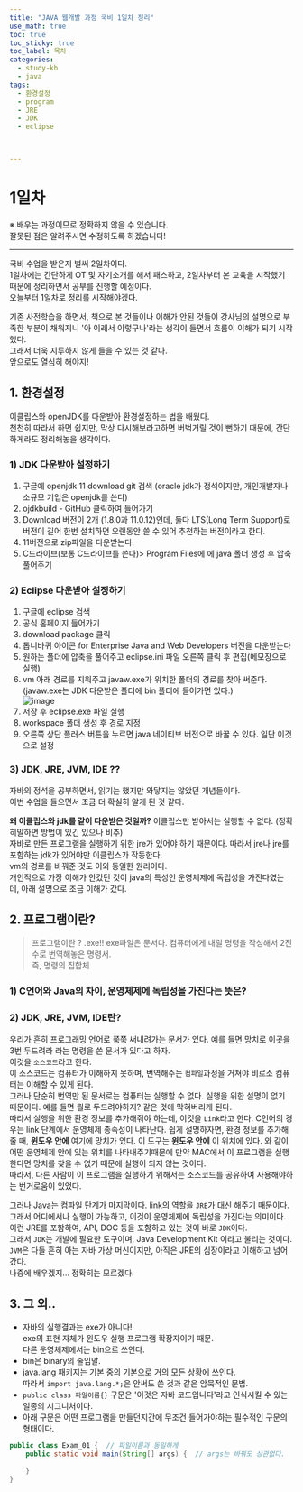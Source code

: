 ```yaml
---
title: "JAVA 웹개발 과정 국비 1일차 정리"
use_math: true
toc: true
toc_sticky: true
toc_label: 목차
categories:
  - study-kh
  - java
tags:
  - 환경설정
  - program
  - JRE
  - JDK
  - eclipse



---
```



# 1일차 
 ※ 배우는 과정이므로 정확하지 않을 수 있습니다.   
 잘못된 점은 알려주시면 수정하도록 하겠습니다!  
- - -


국비 수업을 받은지 벌써 2일차이다.  
1일차에는 간단하게 OT 및 자기소개를 해서 패스하고, 2일차부터 본 교육을 시작했기 때문에 정리하면서 공부를 진행할 예정이다.  
오늘부터 1일차로 정리를 시작해야겠다.  



기존 사전학습을 하면서, 책으로 본 것들이나 이해가 안된 것들이 강사님의 설명으로 부족한 부분이 채워지니 '아 이래서 이렇구나'라는 생각이 들면서 흐름이 이해가 되기 시작했다.  
그래서 더욱 지루하지 않게 들을 수 있는 것 같다.  
앞으로도 열심히 해야지!  



## 1. 환경설정

이클립스와 openJDK를 다운받아 환경설정하는 법을 배웠다.  
천천히 따라서 하면 쉽지만, 막상 다시해보라고하면 버벅거릴 것이 뻔하기 때문에, 간단하게라도 정리해놓을 생각이다.  




### 1) JDK 다운받아 설정하기

1. 구글에 openjdk 11 download git 검색 (oracle jdk가 정석이지만, 개인개발자나 소규모 기업은 openjdk를 쓴다)   
2. ojdkbuild - GitHub 클릭하여 들어가기  
3. Download 버전이 2개 (1.8.0과 11.0.12)인데, 둘다 LTS(Long Term Support)로 버전이 길어 한번 설치하면 오랜동안 쓸 수 있어 추천하는 버전이라고 한다.   
4. 11버전으로 zip파일을 다운받는다.  
5. C드라이브(보통 C드라이브를 쓴다)> Program Files에 에 java 폴더 생성 후 압축 풀어주기  




### 2) Eclipse 다운받아 설정하기

 1. 구글에 eclipse 검색  
 2. 공식 홈페이지 들어가기  
 3. download package 클릭  
 4. 톱니바퀴 아이콘 for Enterprise Java and Web Developers 버전을 다운받는다  
 5. 원하는 폴더에 압축을 풀어주고 eclipse.ini 파일 오른쪽 클릭 후 편집(메모장으로 실행)
 6. vm 아래 경로를 지워주고 javaw.exe가 위치한 폴더의 경로를 찾아 써준다. (javaw.exe는 JDK 다운받은 폴더에 bin 폴더에 들어가면 있다.)  
 ![image](https://user-images.githubusercontent.com/86351381/131846121-58e9a879-8cae-476e-98d6-94f07836b52f.png)
 7. 저장 후 eclipse.exe 파일 실행  
 8. workspace 폴더 생성 후 경로 지정  
 9. 오른쪽 상단 플러스 버튼을 누르면 java 네이티브 버전으로 바꿀 수 있다. 일단 이것으로 설정  




### 3) JDK, JRE, JVM, IDE ??

자바의 정석을 공부하면서, 읽기는 했지만 와닿지는 않았던 개념들이다.  
이번 수업을 들으면서 조금 더 확실히 알게 된 것 같다.  



**왜 이클립스와 jdk를 같이 다운받은 것일까?**
이클립스만 받아서는 실행할 수 없다. (정확히말하면 방법이 있긴 있으나 비추)  
자바로 만든 프로그램을 실행하기 위한 jre가 있어야 하기 때문이다. 따라서 jre나 jre를 포함하는 jdk가 있어야만 이클립스가 작동한다.  
vm의 경로를 바꿔준 것도 이와 동일한 원리이다.  
개인적으로 가장 이해가 안갔던 것이 java의 특성인 운영체제에 독립성을 가진다였는데, 아래 설명으로 조금 이해가 갔다.  



## 2. 프로그램이란?

> 프로그램이란 ? .exe!! 
> exe파일은 문서다.
> 컴퓨터에게 내릴 명령을 작성해서 2진수로 번역해놓은 명령서.  
> 즉, 명령의 집합체  

### 1) C언어와 Java의 차이, 운영체제에 독립성을 가진다는 뜻은?
### 2)  JDK, JRE, JVM, IDE란?

우리가 흔히 프로그래밍 언어로 쭉쭉 써내려가는 문서가 있다. 예를 들면 망치로 이곳을 3번 두드려라 라는 명령을 쓴 문서가 있다고 하자.  
이것을 `소스코드`라고 한다.  
이 소스코드는 컴퓨터가 이해하지 못하며, 번역해주는 `컴파일`과정을 거쳐야 비로소 컴퓨터는 이해할 수 있게 된다.  
그러나 단순히 번역만 된 문서로는 컴퓨터는 실행할 수 없다. 실행을 위한 설명이 없기 때문이다. 예를 들면 뭘로 두드려야하지? 같은 것에 막혀버리게 된다.  
따라서 실행을 위한 환경 정보를 추가해줘야 하는데, 이것을 `Link`라고 한다. 
C언어의 경우는 link 단계에서 운영체제 종속성이 나타난다. 쉽게 설명하자면, 환경 정보를 추가해줄 때, **윈도우 안에** 여기에 망치가 있다. 이 도구는 **윈도우 안에** 이 위치에 있다. 와 같이 어떤 운영체제 안에 있는 위치를 나타내주기때문에 만약 MAC에서 이 프로그램을 실행한다면 망치를 찾을 수 없기 때문에 실행이 되지 않는 것이다.  
따라서, 다른 사람이 이 프로그램을 실행하기 위해서는 소스코드를 공유하여 사용해야하는 번거로움이 있었다.  



그러나 Java는 컴파일 단계가 마지막이다. link의 역할을 `JRE`가 대신 해주기 때문이다.  
그래서 어디에서나 실행이 가능하고, 이것이 운영체제에 독립성을 가진다는 의미이다.  
이런 JRE를 포함하여, API, DOC 등을 포함하고 있는 것이 바로 `JDK`이다.   
그래서 `JDK`는 개발에 필요한 도구이며, Java Development Kit 이라고 불리는 것이다.  
`JVM`은 다들 흔히 아는 자바 가상 머신이지만, 아직은 JRE의 심장이라고 이해하고 넘어갔다.  
나중에 배우겠지... 정확히는 모르겠다.  




## 3.  그 외..


- 자바의 실행결과는 exe가 아니다!  
exe의 표현 자체가 윈도우 실행 프로그램 확장자이기 때문.  
다른 운영체제에서는 bin으로 쓰인다.  
-  bin은 binary의 줄임말.  
-  java.lang 패키지는 기본 중의 기본으로 거의 모든 상황에 쓰인다.  
따라서 `import java.lang.*;`은 안써도 쓴 것과 같은 암묵적인 문법.  
-  `public class 파일이름{}` 구문은 '이것은 자바 코드입니다'라고 인식시킬 수 있는 일종의 시그니처이다.  
-  아래 구문은 어떤 프로그램을 만들던지간에 무조건 들어가야하는 필수적인 구문의 형태이다.  

```java
public class Exam_01 {  // 파일이름과 동일하게
	public static void main(String[] args) {  // args는 바꿔도 상관없다.
	
	}
}
```




